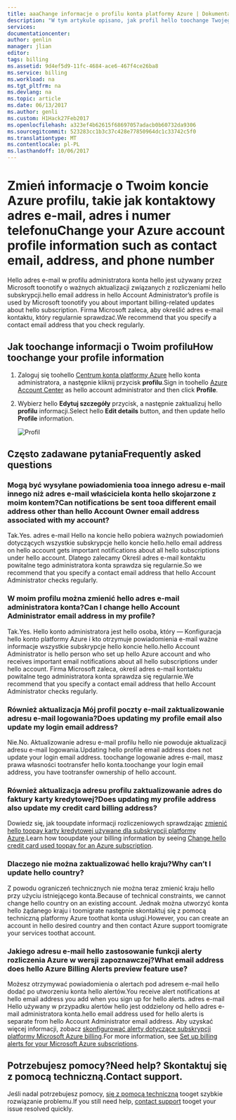 ```yaml
---
title: aaaChange informacje o profilu konta platformy Azure | Dokumentacja firmy Microsoft
description: "W tym artykule opisano, jak profil hello toochange Twojego konta platformy Azure i odpowiedzi hello często zadawane pytania, takie jak Dlaczego nie można zmienić kraju w hello Centrum konta platformy Azure"
services: 
documentationcenter: 
author: genlin
manager: jlian
editor: 
tags: billing
ms.assetid: 9d4ef5d9-11fc-4684-ace6-467f4ce26ba8
ms.service: billing
ms.workload: na
ms.tgt_pltfrm: na
ms.devlang: na
ms.topic: article
ms.date: 06/13/2017
ms.author: genli
ms.custom: H1Hack27Feb2017
ms.openlocfilehash: a323ef4b62615f68697057adacb0b60732da9306
ms.sourcegitcommit: 523283cc1b3c37c428e77850964dc1c33742c5f0
ms.translationtype: MT
ms.contentlocale: pl-PL
ms.lasthandoff: 10/06/2017
---
```

# <a name="change-your-azure-account-profile-information-such-as-contact-email-address-and-phone-number"></a><span data-ttu-id="68bca-103">Zmień informacje o Twoim koncie Azure profilu, takie jak kontaktowy adres e-mail, adres i numer telefonu</span><span class="sxs-lookup"><span data-stu-id="68bca-103">Change your Azure account profile information such as contact email, address, and phone number</span></span>
<span data-ttu-id="68bca-104">Hello adres e-mail w profilu administratora konta hello jest używany przez Microsoft toonotify o ważnych aktualizacji związanych z rozliczeniami hello subskrypcji.</span><span class="sxs-lookup"><span data-stu-id="68bca-104">hello email address in hello Account Administrator’s profile is used by Microsoft toonotify you about important billing-related updates about hello subscription.</span></span> <span data-ttu-id="68bca-105">Firma Microsoft zaleca, aby określić adres e-mail kontaktu, który regularnie sprawdzać.</span><span class="sxs-lookup"><span data-stu-id="68bca-105">We recommend that you specify a contact email address that you check regularly.</span></span>

## <a name="how-toochange-your-profile-information"></a><span data-ttu-id="68bca-106">Jak toochange informacji o Twoim profilu</span><span class="sxs-lookup"><span data-stu-id="68bca-106">How toochange your profile information</span></span>
1. <span data-ttu-id="68bca-107">Zaloguj się toohello [Centrum konta platformy Azure](https://account.windowsazure.com/) hello konta administratora, a następnie kliknij przycisk **profilu**.</span><span class="sxs-lookup"><span data-stu-id="68bca-107">Sign in toohello [Azure Account Center](https://account.windowsazure.com/) as hello account administrator and then click **Profile**.</span></span> 
2. <span data-ttu-id="68bca-108">Wybierz hello **Edytuj szczegóły** przycisk, a następnie zaktualizuj hello **profilu** informacji.</span><span class="sxs-lookup"><span data-stu-id="68bca-108">Select hello **Edit details** button, and then update hello **Profile** information.</span></span>

   ![Profil](./media/billing-how-to-change-azure-account-profile/profile.png)

## <a name="frequently-asked-questions"></a><span data-ttu-id="68bca-110">Często zadawane pytania</span><span class="sxs-lookup"><span data-stu-id="68bca-110">Frequently asked questions</span></span>
### <a name="can-notifications-be-sent-tooa-different-email-address-other-than-hello-account-owner-email-address-associated-with-my-account"></a><span data-ttu-id="68bca-111">Mogą być wysyłane powiadomienia tooa innego adresu e-mail innego niż adres e-mail właściciela konta hello skojarzone z moim kontem?</span><span class="sxs-lookup"><span data-stu-id="68bca-111">Can notifications be sent tooa different email address other than hello Account Owner email address associated with my account?</span></span>
<span data-ttu-id="68bca-112">Tak.</span><span class="sxs-lookup"><span data-stu-id="68bca-112">Yes.</span></span> <span data-ttu-id="68bca-113">adres e-mail Hello na koncie hello pobiera ważnych powiadomień dotyczących wszystkie subskrypcje hello koncie hello.</span><span class="sxs-lookup"><span data-stu-id="68bca-113">hello email address on hello account gets important notifications about all hello subscriptions under hello account.</span></span> <span data-ttu-id="68bca-114">Dlatego zalecamy Określ adres e-mail kontaktu powitalne tego administratora konta sprawdza się regularnie.</span><span class="sxs-lookup"><span data-stu-id="68bca-114">So we recommend that you specify a contact email address that hello Account Administrator checks regularly.</span></span>

### <a name="can-i-change-hello-account-administrator-email-address-in-my-profile"></a><span data-ttu-id="68bca-115">W moim profilu można zmienić hello adres e-mail administratora konta?</span><span class="sxs-lookup"><span data-stu-id="68bca-115">Can I change hello Account Administrator email address in my profile?</span></span>
<span data-ttu-id="68bca-116">Tak.</span><span class="sxs-lookup"><span data-stu-id="68bca-116">Yes.</span></span> <span data-ttu-id="68bca-117">Hello konto administratora jest hello osoba, który — Konfiguracja hello konto platformy Azure i kto otrzymuje powiadomienia e-mail ważne informacje wszystkie subskrypcje hello koncie hello.</span><span class="sxs-lookup"><span data-stu-id="68bca-117">hello Account Administrator is hello person who set up hello Azure account and who receives important email notifications about all hello subscriptions under hello account.</span></span> <span data-ttu-id="68bca-118">Firma Microsoft zaleca, określ adres e-mail kontaktu powitalne tego administratora konta sprawdza się regularnie.</span><span class="sxs-lookup"><span data-stu-id="68bca-118">We recommend that you specify a contact email address that hello Account Administrator checks regularly.</span></span>

### <a name="does-updating-my-profile-email-also-update-my-login-email-address"></a><span data-ttu-id="68bca-119">Również aktualizacja Mój profil poczty e-mail zaktualizowanie adresu e-mail logowania?</span><span class="sxs-lookup"><span data-stu-id="68bca-119">Does updating my profile email also update my login email address?</span></span>
<span data-ttu-id="68bca-120">Nie.</span><span class="sxs-lookup"><span data-stu-id="68bca-120">No.</span></span> <span data-ttu-id="68bca-121">Aktualizowanie adresu e-mail profilu hello nie powoduje aktualizacji adresu e-mail logowania.</span><span class="sxs-lookup"><span data-stu-id="68bca-121">Updating hello profile email address does not update your login email address.</span></span> <span data-ttu-id="68bca-122">toochange logowanie adres e-mail, masz prawa własności tootransfer hello konta.</span><span class="sxs-lookup"><span data-stu-id="68bca-122">toochange your login email address, you have tootransfer ownership of hello account.</span></span>

### <a name="does-updating-my-profile-address-also-update-my-credit-card-billing-address"></a><span data-ttu-id="68bca-123">Również aktualizacja adresu profilu zaktualizowanie adres do faktury karty kredytowej?</span><span class="sxs-lookup"><span data-stu-id="68bca-123">Does updating my profile address also update my credit card billing address?</span></span>
<span data-ttu-id="68bca-124">Dowiedz się, jak tooupdate informacji rozliczeniowych sprawdzając [zmienić hello toopay karty kredytowej używane dla subskrypcji platformy Azure](billing-how-to-change-credit-card.md).</span><span class="sxs-lookup"><span data-stu-id="68bca-124">Learn how tooupdate your billing information by seeing [Change hello credit card used toopay for an Azure subscription](billing-how-to-change-credit-card.md).</span></span>

### <a name="why-cant-i-update-hello-country"></a><span data-ttu-id="68bca-125">Dlaczego nie można zaktualizować hello kraju?</span><span class="sxs-lookup"><span data-stu-id="68bca-125">Why can’t I update hello country?</span></span>
<span data-ttu-id="68bca-126">Z powodu ograniczeń technicznych nie można teraz zmienić kraju hello przy użyciu istniejącego konta.</span><span class="sxs-lookup"><span data-stu-id="68bca-126">Because of technical constraints, we cannot change hello country on an existing account.</span></span> <span data-ttu-id="68bca-127">Jednak można utworzyć konta hello żądanego kraju i toomigrate następnie skontaktuj się z pomocą techniczną platformy Azure toothat konta usługi.</span><span class="sxs-lookup"><span data-stu-id="68bca-127">However, you can create an account in hello desired country and then contact Azure support toomigrate your services toothat account.</span></span>

### <a name="what-email-address-does-hello-azure-billing-alerts-preview-feature-use"></a><span data-ttu-id="68bca-128">Jakiego adresu e-mail hello zastosowanie funkcji alerty rozliczenia Azure w wersji zapoznawczej?</span><span class="sxs-lookup"><span data-stu-id="68bca-128">What email address does hello Azure Billing Alerts preview feature use?</span></span>
<span data-ttu-id="68bca-129">Możesz otrzymywać powiadomienia o alertach pod adresem e-mail hello dodać po utworzeniu konta hello alertów.</span><span class="sxs-lookup"><span data-stu-id="68bca-129">You receive alert notifications at hello email address you add when you sign up for hello alerts.</span></span> <span data-ttu-id="68bca-130">adres e-mail Hello używany w przypadku alertów hello jest oddzielony od hello adres e-mail administratora konta.</span><span class="sxs-lookup"><span data-stu-id="68bca-130">hello email address used for hello alerts is separate from hello Account Administrator email address.</span></span> <span data-ttu-id="68bca-131">Aby uzyskać więcej informacji, zobacz [skonfigurować alerty dotyczące subskrypcji platformy Microsoft Azure billing](billing-set-up-alerts.md).</span><span class="sxs-lookup"><span data-stu-id="68bca-131">For more information, see [Set up billing alerts for your Microsoft Azure subscriptions](billing-set-up-alerts.md).</span></span>

## <a name="need-help-contact-support"></a><span data-ttu-id="68bca-132">Potrzebujesz pomocy?</span><span class="sxs-lookup"><span data-stu-id="68bca-132">Need help?</span></span> <span data-ttu-id="68bca-133">Skontaktuj się z pomocą techniczną.</span><span class="sxs-lookup"><span data-stu-id="68bca-133">Contact support.</span></span>
<span data-ttu-id="68bca-134">Jeśli nadal potrzebujesz pomocy, [się z pomocą techniczną](https://portal.azure.com/?#blade/Microsoft_Azure_Support/HelpAndSupportBlade) tooget szybkie rozwiązanie problemu.</span><span class="sxs-lookup"><span data-stu-id="68bca-134">If you still need help, [contact support](https://portal.azure.com/?#blade/Microsoft_Azure_Support/HelpAndSupportBlade) tooget your issue resolved quickly.</span></span> 

